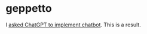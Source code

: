 # geppetto

I [asked ChatGPT to implement chatbot](https://sharegpt.com/c/wOdB3Ke). This is a result.
